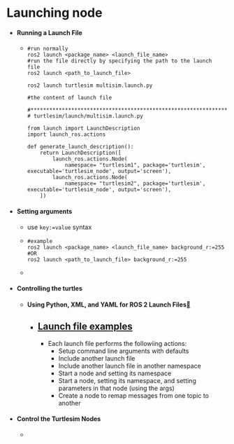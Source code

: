 # Launching node

* #### Running a Launch File

  * ```shell
    #run normally
    ros2 launch <package_name> <launch_file_name>
    #run the file directly by specifying the path to the launch file
    ros2 launch <path_to_launch_file>
    
    ros2 launch turtlesim multisim.launch.py
    
    #the content of launch file
    
    #******************************************************************
    # turtlesim/launch/multisim.launch.py
    
    from launch import LaunchDescription
    import launch_ros.actions
    
    def generate_launch_description():
        return LaunchDescription([
            launch_ros.actions.Node(
                namespace= "turtlesim1", package='turtlesim', executable='turtlesim_node', output='screen'),
            launch_ros.actions.Node(
                namespace= "turtlesim2", package='turtlesim', executable='turtlesim_node', output='screen'),
        ])
    ```

* #### Setting arguments

  * use `key:=value` syntax

  * ```shell
    #example
    ros2 launch <package_name> <launch_file_name> background_r:=255
    #OR
    ros2 launch <path_to_launch_file> background_r:=255
    ```

  * 

* #### Controlling the turtles

  * #### Using Python, XML, and YAML for ROS 2 Launch Files[](http://docs.ros.org/en/humble/How-To-Guides/Launch-file-different-formats.html#using-python-xml-and-yaml-for-ros-2-launch-files)

    * ## [Launch file examples](http://docs.ros.org/en/humble/How-To-Guides/Launch-file-different-formats.html#id1)

      * Each launch file performs the followiing actions:
        * Setup command line arguments with defaults
        * Include another launch file
        * Include another launch file in another namespace
        * Start a node and setting its namespace
        * Start a node, setting its namespace, and setting parameters in that node (using the args)
        * Create a node to remap messages from one topic to another

* #### Control the Turtlesim Nodes

  * 